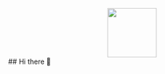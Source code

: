 <div id="header" align="center">
  <img src="[https://media.giphy.com/media/M9gbBd9nbDrOTu1Mqx/giphy.gif"](https://i.giphy.com/media/v1.Y2lkPTc5MGI3NjExcHlpZjdzdGlsMjEzbWV6bWtzbGt2dTEwamZ1NmFhenI1ejdjamdkdSZlcD12MV9pbnRlcm5hbF9naWZfYnlfaWQmY3Q9cw/EOmYN5kVP3W2Lyn6dx/giphy.gif)" width="100"/>
</div>
## Hi there 👋

<!--
**AymanAbusura/AymanAbusura** is a ✨ _special_ ✨ repository because its `README.md` (this file) appears on your GitHub profile.

Here are some ideas to get you started:

- 🔭 I’m currently working on ...
- 🌱 I’m currently learning ...
- 👯 I’m looking to collaborate on ...
- 🤔 I’m looking for help with ...
- 💬 Ask me about ...
- 📫 How to reach me: ...
- 😄 Pronouns: ...
- ⚡ Fun fact: ...
-->
